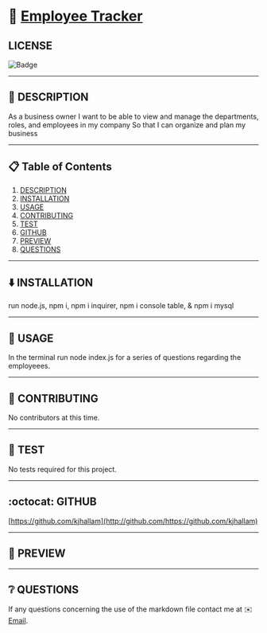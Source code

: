 
# 🔗 [Employee Tracker](https://github.com/kjhallam/12_employee_tracker.git)

## LICENSE

![Badge](https://img.shields.io/badge/license-MIT-brightgreen)

---

## 📓 DESCRIPTION

As a business owner I want to be able to view and manage the departments, roles, and employees in my company So that I can organize and plan my business

---

## 📋 Table of Contents

  1. [DESCRIPTION](#description)
  2. [INSTALLATION](#installation)
  3. [USAGE](#usage)
  4. [CONTRIBUTING](#contributing)
  5. [TEST](#test)
  6. [GITHUB](#github)
  7. [PREVIEW](#preview)
  7. [QUESTIONS](#questions)
  
---

## ⬇️ INSTALLATION

run node.js, npm i, npm i inquirer, npm i console table, & npm i mysql

---

## 📓 USAGE

In the terminal run node index.js for a series of questions regarding the employeees.

---

## 📓 CONTRIBUTING

No contributors at this time.

---

## 🧪 TEST

No tests required for this project.

---

## :octocat: GITHUB

[https://github.com/kjhallam](http://github.com/https://github.com/kjhallam)

---

## 🎥 PREVIEW

---

## ❔ QUESTIONS

If any questions concerning the use of the markdown file contact me at ✉️ [Email](kjhallam321@gmail.com).

